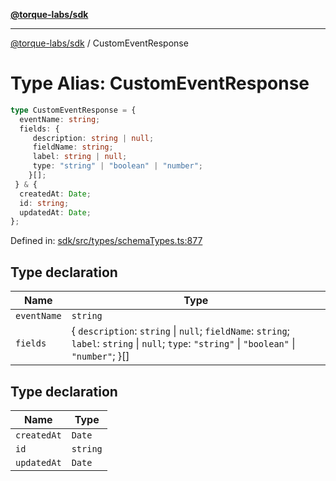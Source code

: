 [**@torque-labs/sdk**](../README.md)

***

[@torque-labs/sdk](../README.md) / CustomEventResponse

# Type Alias: CustomEventResponse

```ts
type CustomEventResponse = {
  eventName: string;
  fields: {
     description: string | null;
     fieldName: string;
     label: string | null;
     type: "string" | "boolean" | "number";
    }[];
 } & {
  createdAt: Date;
  id: string;
  updatedAt: Date;
};
```

Defined in: [sdk/src/types/schemaTypes.ts:877](https://github.com/torque-labs/monorepo/blob/2ebf07140779767733d669c69d4b6e369a4193c3/packages/sdk/src/types/schematypes.ts#l877)

## Type declaration

| Name | Type |
| ------ | ------ |
| `eventName` | `string` |
| `fields` | \{ `description`: `string` \| `null`; `fieldName`: `string`; `label`: `string` \| `null`; `type`: `"string"` \| `"boolean"` \| `"number"`; \}[] |

## Type declaration

| Name | Type |
| ------ | ------ |
| `createdAt` | `Date` |
| `id` | `string` |
| `updatedAt` | `Date` |
